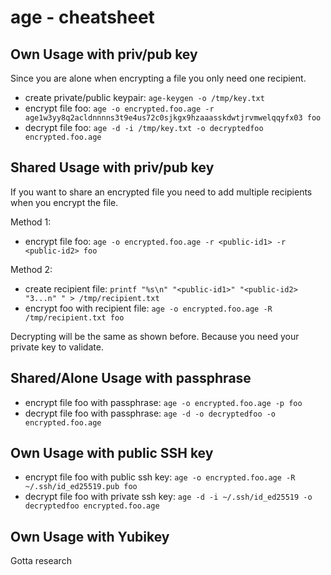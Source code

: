 # age - cheatsheet

## Own Usage with priv/pub key

Since you are alone when encrypting a file you only need one recipient.

* create private/public keypair: `age-keygen -o /tmp/key.txt`
* encrypt file foo: `age -o encrypted.foo.age -r age1w3yy8q2acldnnnns3t9e4us72c0sjkgx9hzaaasskdwtjrvmwelqqyfx03 foo`
* decrypt file foo: `age -d -i /tmp/key.txt -o decryptedfoo encrypted.foo.age`

## Shared Usage with priv/pub key

If you want to share an encrypted file you need to add multiple recipients when you encrypt the file.

Method 1:
* encrypt file foo: `age -o encrypted.foo.age -r <public-id1> -r <public-id2> foo`

Method 2:
* create recipient file: `printf "%s\n" "<public-id1>" "<public-id2> "3...n" " > /tmp/recipient.txt`
* encrypt foo with recipient file: `age -o encrypted.foo.age -R /tmp/recipient.txt foo`

Decrypting will be the same as shown before. Because you need your private key to validate.


## Shared/Alone Usage with passphrase

* encrypt file foo with passphrase: `age -o encrypted.foo.age -p foo`
* decrypt file foo with passphrase: `age -d -o decryptedfoo -o encrypted.foo.age`

## Own Usage with public SSH key

* encrypt file foo with public ssh key: `age -o encrypted.foo.age -R ~/.ssh/id_ed25519.pub foo`
* decrypt file foo with private ssh key: `age -d -i ~/.ssh/id_ed25519 -o decryptedfoo encrypted.foo.age`

## Own Usage with Yubikey

Gotta research
